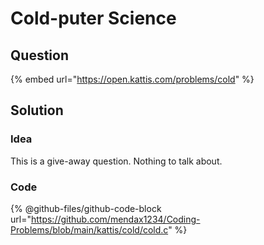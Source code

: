 # Cold-puter Science

## Question

{% embed url="https://open.kattis.com/problems/cold" %}

## Solution

### Idea

This is a give-away question. Nothing to talk about.

### Code

{% @github-files/github-code-block url="https://github.com/mendax1234/Coding-Problems/blob/main/kattis/cold/cold.c" %}
